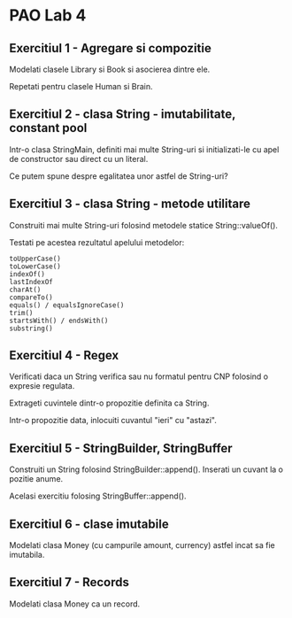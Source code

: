 # PAO Lab 4


## Exercitiul 1 - Agregare si compozitie

Modelati clasele Library si Book si asocierea dintre ele. 

Repetati pentru clasele Human si Brain.

## Exercitiul 2 - clasa String - imutabilitate, constant pool

Intr-o clasa StringMain, definiti mai multe String-uri si initializati-le cu apel de constructor sau direct cu un literal.

Ce putem spune despre egalitatea unor astfel de String-uri?

## Exercitiul 3 - clasa String - metode utilitare

Construiti mai multe String-uri folosind metodele statice String::valueOf().

Testati pe acestea rezultatul apelului metodelor:

    toUpperCase()
    toLowerCase()
    indexOf()
    lastIndexOf
    charAt()
    compareTo()
    equals() / equalsIgnoreCase()
    trim()
    startsWith() / endsWith()
    substring()

## Exercitiul 4 - Regex

Verificati daca un String verifica sau nu formatul pentru CNP folosind o expresie regulata.

Extrageti cuvintele dintr-o propozitie definita ca String.

Intr-o propozitie data, inlocuiti cuvantul "ieri" cu "astazi".

## Exercitiul 5 - StringBuilder, StringBuffer

Construiti un String folosind StringBuilder::append(). Inserati un cuvant la o pozitie anume.

Acelasi exercitiu folosing StringBuffer::append().

## Exercitiul 6 - clase imutabile

Modelati clasa Money (cu campurile amount, currency) astfel incat sa fie imutabila.

## Exercitiul 7 - Records

Modelati clasa Money ca un record.



